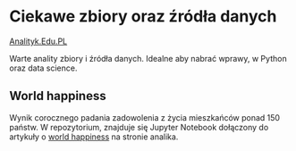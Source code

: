 # Ciekawe zbiory oraz źródła danych
[Analityk.Edu.PL](https://analityk.edu.pl)

Warte anality zbiory i źródła danych. Idealne aby nabrać wprawy, w Python oraz data science.

## World happiness
Wynik corocznego padania zadowolenia z życia mieszkańców ponad 150 państw. W repozytorium, znajduje się Jupyter Notebook dołączony do artykuły o [world happiness](http://analityk.edu.pl/world-happiness-od-czego-zalezy-szczescie/) na stronie analika.
